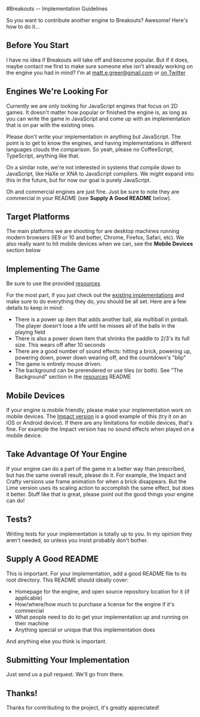 #Breakouts -- Implementation Guidelines

So you want to contribute another engine to Breakouts? Awesome! Here's how to do it...

## Before You Start
I have no idea if Breakouts will take off and become popular. But if it does, maybe contact me first to make sure someone else isn't already working on the engine you had in mind? I'm at [matt.e.greer@gmail.com](mailto:matt.e.greer@gmail.com) or [on Twitter](http://twitter.com/cityfortyone)

## Engines We're Looking For

Currently we are only looking for JavaScript engines that focus on 2D games. It doesn't matter how popular or finished the engine is, as long as you can write the game in JavaScript and come up with an implementation that is on par with the existing ones.  
  
Please don't write your implementation in anything but JavaScript. The point is to get to know the engines, and having implementations in different languages clouds the comparison. So yeah, please no CoffeeScript, TypeScript, anything like that.  
  
On a similar note, we're not interested in systems that compile down to JavaScript, like HaXe or XNA to JavaScript compilers. We *might* expand into this in the future, but for now our goal is purely JavaScript.  
  
Oh and commercial engines are just fine. Just be sure to note they are commercial in your README (see **Supply A Good README** below).

## Target Platforms
The main platforms we are shooting for are desktop machines running modern browsers (IE9 or 10 and better, Chrome, Firefox, Safari, etc). We also really want to hit mobile devices when we can, see the **Mobile Devices** section below

## Implementing The Game

Be sure to use the provided [resources](https://github.com/city41/breakouts/tree/master/resources)

For the most part, if you just check out the [existing implementations](http://city41.github.com/breakouts) and make sure to do everything they do, you should be all set. Here are a few details to keep in mind:

* There is a power up item that adds another ball, ala multiball in pinball. The player doesn't lose a life until he misses all of the balls in the playing field
* There is also a power down item that shrinks the paddle to 2/3's its full size. This wears off after 10 seconds
* There are a good number of sound effects: hitting a brick, powering up, powering down, power down wearing off, and the countdown's "blip"
* The game is entirely mouse driven.
* The background can be prerendered or use tiles (or both). See "The Background" section in the [resources](https://github.com/city41/breakouts/tree/master/resources) README

## Mobile Devices

If your engine is mobile friendly, please make your implementation work on mobile devices. The [Impact version](http://city41.github.com/breakouts/impactjs/index.html) is a good example of this (try it on an iOS or Android device). If there are any limitations for mobile devices, that's fine. For example the Impact version has no sound effects when played on a mobile device.

## Take Advantage Of Your Engine
If your engine can do a part of the game in a better way than prescribed, but has the same overall result, please do it. For example, the Impact and Crafty versions use frame animation for when a brick disappears. But the Lime version uses its scaling action to accomplish the same effect, but does it better. Stuff like that is great, please point out the good things your engine can do!

## Tests?
Writing tests for your implementation is totally up to you. In my opinion they aren't needed, so unless you insist probably don't bother.

## Supply A Good README

This is important. For your implementation, add a good README file to its root directory. This README should ideally cover:

* Homepage for the engine, and open source repository location for it (if applicable)
* How/where/how much to purchase a license for the engine if it's commercial
* What people need to do to get your implementation up and running on their machine
* Anything special or unique that this implementation does

And anything else you think is important.

## Submitting Your Implementation
Just send us a pull request. We'll go from there.


## Thanks!
Thanks for contributing to the project, it's greatly appreciated!

